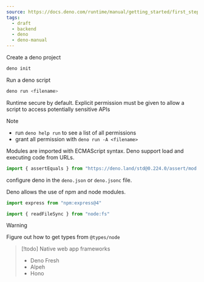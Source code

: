 ```yaml
---
source: https://docs.deno.com/runtime/manual/getting_started/first_steps
tags:
  - draft
  - backend
  - deno
  - deno-manual
---
```

Create a deno project

```bash
deno init
```

Run a deno script

```bash
deno run <filename>
```

Runtime secure by default. Explicit permission must be given to allow a script to access potentially sensitive APIs 

> [!note]
> - run `deno help run` to see a list of all permissions
> - grant all permission with `deno run -A <filename>`

Modules are imported with ECMAScript syntax. Deno support load and executing code from URLs.

```typescript
import { assertEquals } from "https://deno.land/std@0.224.0/assert/mod.ts";
```

configure deno in the `deno.json` or `deno.jsonc` file.

Deno allows the use of npm and node modules.

```typescript
import express from "npm:express@4"
```

```typescript
import { readFileSync } from "node:fs"
```

> [!warning]
> Figure out how to get types from `@types/node`


>[!todo] Native web app frameworks
>- Deno Fresh
>- Alpeh
>- Hono

